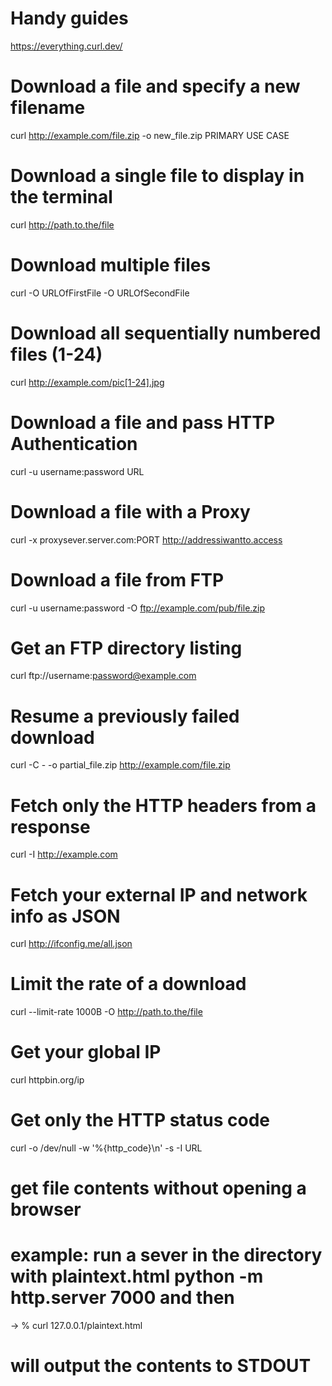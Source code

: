 # Handy guides
https://everything.curl.dev/

# Download a file and specify a new filename

curl http://example.com/file.zip -o new_file.zip                PRIMARY USE CASE

# Download a single file to display in the terminal
curl http://path.to.the/file

# Download multiple files
curl -O URLOfFirstFile -O URLOfSecondFile

# Download all sequentially numbered files (1-24)
curl http://example.com/pic[1-24].jpg

# Download a file and pass HTTP Authentication
curl -u username:password URL 

# Download a file with a Proxy
curl -x proxysever.server.com:PORT http://addressiwantto.access

# Download a file from FTP
curl -u username:password -O ftp://example.com/pub/file.zip

# Get an FTP directory listing
curl ftp://username:password@example.com

# Resume a previously failed download
curl -C - -o partial_file.zip http://example.com/file.zip

# Fetch only the HTTP headers from a response
curl -I http://example.com

# Fetch your external IP and network info as JSON
curl http://ifconfig.me/all.json

# Limit the rate of a download
curl --limit-rate 1000B -O http://path.to.the/file

# Get your global IP
curl httpbin.org/ip 

# Get only the HTTP status code
curl -o /dev/null -w '%{http_code}\n' -s -I URL

# get file contents without opening a browser
# example: run a sever in the directory with plaintext.html python -m http.server 7000 and then 
-> % curl 127.0.0.1/plaintext.html
# will output the contents to STDOUT




